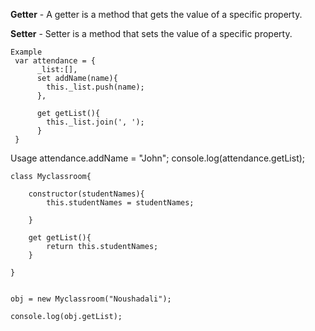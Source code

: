 **Getter** - A getter is a method that gets the value of a specific property.

**Setter** - Setter is a method that sets the value of a specific property.

```
Example
 var attendance = {
      _list:[],
      set addName(name){
        this._list.push(name);
      },
      
      get getList(){
        this._list.join(', ');
      }
 }
```
 
 Usage
 attendance.addName = "John";
 console.log(attendance.getList);

```
class Myclassroom{

    constructor(studentNames){
        this.studentNames = studentNames;
        
    }
	
	get getList(){
		return this.studentNames;
	}
	
}


obj = new Myclassroom("Noushadali");

console.log(obj.getList);

```
